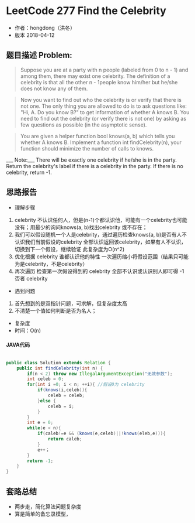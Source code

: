 # LeetCode 277 Find the Celebrity

* 作者：hongdong（洪冬）
* 版本 2018-04-12

## 题目描述 Problem:

>Suppose you are at a party with n people (labeled from 0 to n - 1) and among them, there may exist one celebrity. The definition of a celebrity is that all the other n - 1people know him/her but he/she does not know any of them.

>Now you want to find out who the celebrity is or verify that there is not one. The only thing you are allowed to do is to ask questions like: "Hi, A. Do you know B?" to get information of whether A knows B. You need to find out the celebrity (or verify there is not one) by asking as few questions as possible (in the asymptotic sense).

>You are given a helper function bool knows(a, b) which tells you whether A knows B. Implement a function int findCelebrity(n), your function should minimize the number of calls to knows.

___ Note:___  There will be exactly one celebrity if he/she is in the party. Return the celebrity's label if there is a celebrity in the party. If there is no celebrity, return -1.


## 思路报告
- 理解步骤
1. celebrity 不认识任何人，但是(n-1)个都认识他，可能有一个celebrity也可能没有；用最少的询问knows(a, b)找出celebrity 或不存在；
2. 我们可以假设随机一个人是celebrity，通过遍历检查knows(a, b)是否有人不认识我们当前假设的celebrity 全部认识返回该celebrity，如果有人不认识，切换到下一个假设，继续验证 此复杂度为O(n^2)
3. 优化根据 celebrity 谁都认识他的特性 一次遍历缩小将假设范围（结果只可能为是celebrity，不是celebrity）
4. 再次遍历 检查第一次假设得到的 celebrity 全部不认识或认识别人即可得 -1 否者 celebrity

- 遇到问题
1. 首先想到的是双指针问题，可求解，但复杂度太高
2. 不清楚一个值如何判断是否为名人；

- 复杂度
- 时间：O(n)

#### JAVA代码
```java

public class Solution extends Relation {
    public int findCelebrity(int n) {
        if(n < 2) throw new IllegalArgumentException("无效参数");
        int celeb = 0;
        for(int i =0; i < n; ++i){ //假设0为 celebrity 
            if(knows(i,celeb)){
                celeb = celeb;
            }else {
                celeb = i;
            }
        }
        int e = 0;
        while(e < n){
            if(caleb!=e && (knows(e,celeb)||!knows(eleb,e))){
                return caleb;
            }
            e++；
        }
        return -1;
    }
}

```


## 套路总结
- 两步走，简化算法问题复杂度
- 算是简单的备忘录模型，
